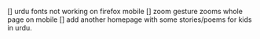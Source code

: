 [] urdu fonts not working on firefox mobile
[] zoom gesture zooms whole page on mobile
[] add another homepage with some stories/poems for kids in urdu. 
